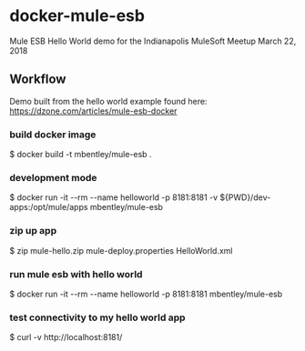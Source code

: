 docker-mule-esb
===============

Mule ESB Hello World demo for the Indianapolis MuleSoft Meetup March 22, 2018

## Workflow
Demo built from the hello world example found here: https://dzone.com/articles/mule-esb-docker

### build docker image
$ docker build -t mbentley/mule-esb .

### development mode
$ docker run -it --rm --name helloworld -p 8181:8181 -v ${PWD}/dev-apps:/opt/mule/apps mbentley/mule-esb

### zip up app
$ zip mule-hello.zip mule-deploy.properties HelloWorld.xml

### run mule esb with hello world
$ docker run -it --rm --name helloworld -p 8181:8181 mbentley/mule-esb

### test connectivity to my hello world app
$ curl -v http://localhost:8181/
